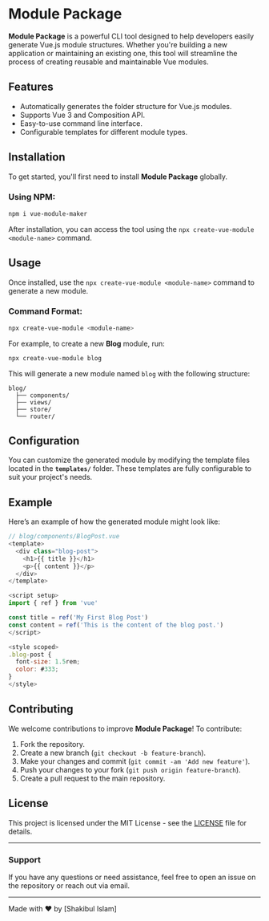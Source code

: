 
# Module Package

**Module Package** is a powerful CLI tool designed to help developers easily generate Vue.js module structures. Whether you're building a new application or maintaining an existing one, this tool will streamline the process of creating reusable and maintainable Vue modules.

## Features

- Automatically generates the folder structure for Vue.js modules.
- Supports Vue 3 and Composition API.
- Easy-to-use command line interface.
- Configurable templates for different module types.

## Installation

To get started, you'll first need to install **Module Package** globally.

### Using NPM:
```bash
npm i vue-module-maker
```

After installation, you can access the tool using the `npx create-vue-module <module-name>` command.

## Usage

Once installed, use the `npx create-vue-module <module-name>` command to generate a new module.

### Command Format:
```bash
npx create-vue-module <module-name>
```

For example, to create a new **Blog** module, run:

```bash
npx create-vue-module blog
```

This will generate a new module named `blog` with the following structure:

```
blog/
  ├── components/
  ├── views/
  ├── store/
  └── router/
```

## Configuration

You can customize the generated module by modifying the template files located in the **`templates/`** folder. These templates are fully configurable to suit your project's needs.

## Example

Here’s an example of how the generated module might look like:

```javascript
// blog/components/BlogPost.vue
<template>
  <div class="blog-post">
    <h1>{{ title }}</h1>
    <p>{{ content }}</p>
  </div>
</template>

<script setup>
import { ref } from 'vue'

const title = ref('My First Blog Post')
const content = ref('This is the content of the blog post.')
</script>

<style scoped>
.blog-post {
  font-size: 1.5rem;
  color: #333;
}
</style>
```

## Contributing

We welcome contributions to improve **Module Package**! To contribute:

1. Fork the repository.
2. Create a new branch (`git checkout -b feature-branch`).
3. Make your changes and commit (`git commit -am 'Add new feature'`).
4. Push your changes to your fork (`git push origin feature-branch`).
5. Create a pull request to the main repository.

## License

This project is licensed under the MIT License - see the [LICENSE](LICENSE) file for details.

---

### Support

If you have any questions or need assistance, feel free to open an issue on the repository or reach out via email.

---

Made with ❤️ by [Shakibul Islam]
